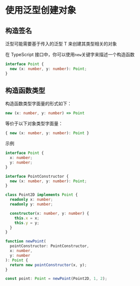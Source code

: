 # 使用泛型创建对象

## 构造签名

泛型可能需要基于传入的泛型 T 来创建其类型相关的对象

在 TypeScript 接口中，你可以使用`new`关键字来描述一个构造函数

```typescript
interface Point {
  new (x: number, y: number): Point;
}
```

## 构造函数类型

构造函数类型字面量的形式如下：

```typescript
new (x: number, y: number) => Point
```

等价于以下对象类型字面量：

```typescript
{ new (x: number, y: number): Point }
```

示例

```typescript
interface Point {
  x: number;
  y: number;
}

interface PointConstructor {
  new (x: number, y: number): Point;
}

class Point2D implements Point {
  readonly x: number;
  readonly y: number;

  constructor(x: number, y: number) {
    this.x = x;
    this.y = y;
  }
}

function newPoint(
  pointConstructor: PointConstructor,
  x: number,
  y: number
): Point {
  return new pointConstructor(x, y);
}

const point: Point = newPoint(Point2D, 1, 2);
```
